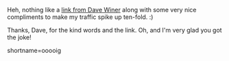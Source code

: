 <p>Heh, nothing like a <a href="http://scriptingnews.userland.com/backissues/2002/04/16#lf2aacb8c904c3a8ee36e96711527cf1c">link from Dave Winer</a> along with some very nice compliments to make my traffic spike up ten-fold.  :)</p>
<p>Thanks, Dave, for the kind words and the link.  Oh, and I'm very glad you got the joke!</p>
<!--more-->
shortname=ooooig
